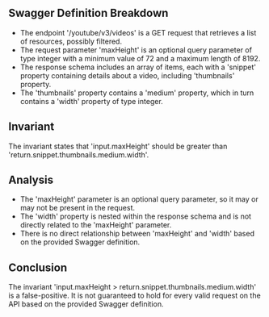 ## Swagger Definition Breakdown
- The endpoint '/youtube/v3/videos' is a GET request that retrieves a list of resources, possibly filtered.
- The request parameter 'maxHeight' is an optional query parameter of type integer with a minimum value of 72 and a maximum length of 8192.
- The response schema includes an array of items, each with a 'snippet' property containing details about a video, including 'thumbnails' property.
- The 'thumbnails' property contains a 'medium' property, which in turn contains a 'width' property of type integer.

## Invariant
The invariant states that 'input.maxHeight' should be greater than 'return.snippet.thumbnails.medium.width'.

## Analysis
- The 'maxHeight' parameter is an optional query parameter, so it may or may not be present in the request.
- The 'width' property is nested within the response schema and is not directly related to the 'maxHeight' parameter.
- There is no direct relationship between 'maxHeight' and 'width' based on the provided Swagger definition.

## Conclusion
The invariant 'input.maxHeight > return.snippet.thumbnails.medium.width' is a false-positive. It is not guaranteed to hold for every valid request on the API based on the provided Swagger definition.
